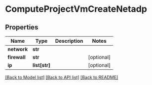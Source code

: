 # ComputeProjectVmCreateNetadp

## Properties
Name | Type | Description | Notes
------------ | ------------- | ------------- | -------------
**network** | **str** |  | 
**firewall** | **str** |  | [optional] 
**ip** | **list[str]** |  | [optional] 

[[Back to Model list]](../README.md#documentation-for-models) [[Back to API list]](../README.md#documentation-for-api-endpoints) [[Back to README]](../README.md)


